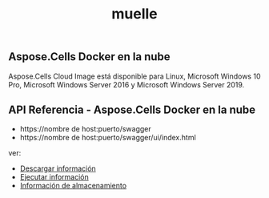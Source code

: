 ﻿---
title: muelle
second_title: Aspose.Cells Cloud Documen
type: docs
url: /es/docker-developer-guide/
aliases: [/docker/]
description: Aspose.Cells Nube
weight: 30
---
## Aspose.Cells Docker en la nube

 Aspose.Cells Cloud Image está disponible para Linux, Microsoft Windows 10 Pro, Microsoft Windows Server 2016 y Microsoft Windows Server 2019.



## API Referencia - Aspose.Cells Docker en la nube

- https://nombre de host:puerto/swagger
- https://nombre de host:puerto/swagger/ui/index.html

ver:
- [Descargar información](/cells/es/docker/downloads/) 
- [Ejecutar información](/cells/es/docker/run/) 
- [Información de almacenamiento](/cells/es/docker/storage/) 

